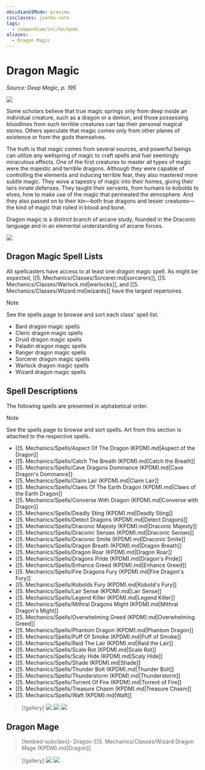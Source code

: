 ```yaml
---
obsidianUIMode: preview
cssclasses: json5e-note
tags:
  - compendium/src/5e/kpdm
aliases:
  - Dragon Magic
---
```

# Dragon Magic
*Source: Deep Magic, p. 195* 

![](https://raw.githubusercontent.com/TheGiddyLimit/homebrew/master/_img/KPDM/full/001-0588.webp#center)

Some scholars believe that true magic springs only from deep inside an individual creature, such as a dragon or a demon, and those possessing bloodlines from such terrible creatures can tap their personal magical stores. Others speculate that magic comes only from other planes of existence or from the gods themselves.

The truth is that magic comes from several sources, and powerful beings can utilize any wellspring of magic to craft spells and fuel seemingly miraculous effects. One of the first creatures to master all types of magic were the majestic and terrible dragons. Although they were capable of controlling the elements and inducing terrible fear, they also mastered more subtle magic. They wove a tapestry of magic into their homes, giving their lairs innate defenses. They taught their servants, from humans to kobolds to elves, how to make use of the magic that permeated the atmosphere. And they also passed on to their kin—both true dragons and lesser creatures—the kind of magic that roiled in blood and bone.

Dragon magic is a distinct branch of arcane study, founded in the Draconic language and in an elemental understanding of arcane forces.

![](https://raw.githubusercontent.com/TheGiddyLimit/homebrew/master/_img/KPDM/0055.webp#center)

## Dragon Magic Spell Lists

All spellcasters have access to at least one dragon magic spell. As might be expected, [[5. Mechanics/Classes/Sorcerer.md\|sorcerers]], [[5. Mechanics/Classes/Warlock.md\|warlocks]], and [[5. Mechanics/Classes/Wizard.md\|wizards]] have the largest repertoires.

> [!note]
> See the spells page to browse and sort each class' spell list.

- Bard dragon magic spells  
- Cleric dragon magic spells  
- Druid dragon magic spells  
- Paladin dragon magic spells  
- Ranger dragon magic spells  
- Sorcerer dragon magic spells  
- Warlock dragon magic spells  
- Wizard dragon magic spells  

## Spell Descriptions

The following spells are presented in alphabetical order.

> [!note]
> See the spells page to browse and sort spells. Art from this section is attached to the respective spells.

- [[5. Mechanics/Spells/Aspect Of The Dragon (KPDM).md\|Aspect of the Dragon]]  
- [[5. Mechanics/Spells/Catch The Breath (KPDM).md\|Catch the Breath]]  
- [[5. Mechanics/Spells/Cave Dragons Dominance (KPDM).md\|Cave Dragon's Dominance]]  
- [[5. Mechanics/Spells/Claim Lair (KPDM).md\|Claim Lair]]  
- [[5. Mechanics/Spells/Claws Of The Earth Dragon (KPDM).md\|Claws of the Earth Dragon]]  
- [[5. Mechanics/Spells/Converse With Dragon (KPDM).md\|Converse with Dragon]]  
- [[5. Mechanics/Spells/Deadly Sting (KPDM).md\|Deadly Sting]]  
- [[5. Mechanics/Spells/Detect Dragons (KPDM).md\|Detect Dragons]]  
- [[5. Mechanics/Spells/Draconic Majesty (KPDM).md\|Draconic Majesty]]  
- [[5. Mechanics/Spells/Draconic Senses (KPDM).md\|Draconic Senses]]  
- [[5. Mechanics/Spells/Draconic Smite (KPDM).md\|Draconic Smite]]  
- [[5. Mechanics/Spells/Dragon Breath (KPDM).md\|Dragon Breath]]  
- [[5. Mechanics/Spells/Dragon Roar (KPDM).md\|Dragon Roar]]  
- [[5. Mechanics/Spells/Dragons Pride (KPDM).md\|Dragon's Pride]]  
- [[5. Mechanics/Spells/Enhance Greed (KPDM).md\|Enhance Greed]]  
- [[5. Mechanics/Spells/Fire Dragons Fury (KPDM).md\|Fire Dragon's Fury]]  
- [[5. Mechanics/Spells/Kobolds Fury (KPDM).md\|Kobold's Fury]]  
- [[5. Mechanics/Spells/Lair Sense (KPDM).md\|Lair Sense]]  
- [[5. Mechanics/Spells/Legend Killer (KPDM).md\|Legend Killer]]  
- [[5. Mechanics/Spells/Mithral Dragons Might (KPDM).md\|Mithral Dragon's Might]]  
- [[5. Mechanics/Spells/Overwhelming Greed (KPDM).md\|Overwhelming Greed]]  
- [[5. Mechanics/Spells/Phantom Dragon (KPDM).md\|Phantom Dragon]]  
- [[5. Mechanics/Spells/Puff Of Smoke (KPDM).md\|Puff of Smoke]]  
- [[5. Mechanics/Spells/Raid The Lair (KPDM).md\|Raid the Lair]]  
- [[5. Mechanics/Spells/Scale Rot (KPDM).md\|Scale Rot]]  
- [[5. Mechanics/Spells/Scaly Hide (KPDM).md\|Scaly Hide]]  
- [[5. Mechanics/Spells/Shade (KPDM).md\|Shade]]  
- [[5. Mechanics/Spells/Thunder Bolt (KPDM).md\|Thunder Bolt]]  
- [[5. Mechanics/Spells/Thunderstorm (KPDM).md\|Thunderstorm]]  
- [[5. Mechanics/Spells/Torrent Of Fire (KPDM).md\|Torrent of Fire]]  
- [[5. Mechanics/Spells/Treasure Chasm (KPDM).md\|Treasure Chasm]]  
- [[5. Mechanics/Spells/Waft (KPDM).md\|Waft]]  

> [!gallery]
> ![](https://raw.githubusercontent.com/TheGiddyLimit/homebrew/master/_img/KPDM/0056.webp#gallery)
> ![](https://raw.githubusercontent.com/TheGiddyLimit/homebrew/master/_img/KPDM/0057.webp#gallery)
> ![](https://raw.githubusercontent.com/TheGiddyLimit/homebrew/master/_img/KPDM/0059.webp#gallery)

## Dragon Mage

> [!embed-subclass]- Dragon
> ![[5. Mechanics/Classes/Wizard Dragon Mage (KPDM).md\|Dragon]]

> [!gallery]
> ![](https://raw.githubusercontent.com/TheGiddyLimit/homebrew/master/_img/KPDM/0060.webp#gallery)
> ![](https://raw.githubusercontent.com/TheGiddyLimit/homebrew/master/_img/KPDM/0061.webp#gallery)
